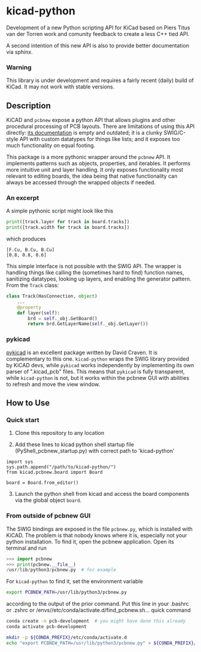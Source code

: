 # kicad-python
Development of a new Python scripting API for KiCad
based on Piers Titus van der Torren work and comunity
feedback to create a less C++ tied API.

A second intention of this new API is also to provide
better documentation via sphinx.

### Warning

This library is under development and requires a fairly recent (daily)
build of KiCad. It may not work with stable versions.

## Description
KiCAD and `pcbnew` expose a python API that allows plugins and other procedural processing of PCB layouts. There are limitations of using this API directly: [its documentation](https://docs.kicad.org/doxygen-python/namespacepcbnew.html) is empty and outdated; it is a clunky SWIG/C-style API with custom datatypes for things like lists; and it exposes too much functionality on equal footing.

This package is a more pythonic wrapper around the `pcbnew` API. It implements patterns such as objects, properties, and iterables. It performs more intuitive unit and layer handling. It only exposes functionality most relevant to editing boards, the idea being that native functionality can always be accessed through the wrapped objects if needed.

### An excerpt
A simple pythonic script might look like this
```python
print([track.layer for track in board.tracks])
print([track.width for track in board.tracks])
```
which produces
```
[F.Cu, B.Cu, B.Cu]
[0.8, 0.8, 0.6]
```
This simple interface is not possible with the SWIG API. The wrapper is handling things like calling the (sometimes hard to find) function names, sanitizing datatypes, looking up layers, and enabling the generator pattern. From the `Track` class:
```python
class Track(HasConnection, object)
    ...
    @property
    def layer(self):
        brd = self._obj.GetBoard()
        return brd.GetLayerName(self._obj.GetLayer())
```

### pykicad
[pykicad](https://github.com/dvc94ch/pykicad) is an excellent package written by David Craven. It is complementary to this one. `kicad-python` wraps the SWIG library provided by KiCAD devs, while `pykicad` works independently by implementing its own parser of ".kicad_pcb" files. This means that `pykicad` is fully transparent, while `kicad-python` is not, but it works within the pcbnew GUI with abilities to refresh and move the view window.

## How to Use

### Quick start

1. Clone this repository to any location

2. Add these lines to kicad python shell startup file
   (PyShell_pcbnew_startup.py) with correct path to 'kicad-python'

```
import sys
sys.path.append("/path/to/kicad-python/")
from kicad.pcbnew.board import Board

board = Board.from_editor()
```

3. Launch the python shell from kicad and access the board components
   via the global object `board`.

### From outside of pcbnew GUI
The SWIG bindings are exposed in the file `pcbnew.py`, which is installed with KiCAD. The problem is that nobody knows where it is, especially not your python installation. To find it, open the pcbnew application. Open its terminal and run
```python
>>> import pcbnew
>>> print(pcbnew.__file__)
/usr/lib/python3/pcbnew.py  # for example
```
For `kicad-python` to find it, set the environment variable
```bash
export PCBNEW_PATH=/usr/lib/python3/pcbnew.py
```
according to the output of the prior command. Put this line in your .bashrc or .zshrc or <your CONDA_PREFIX>/envs/<your desired environment>/etc/conda/activate.d/find_pcbnew.sh... quick command
```bash
conda create -n pcb-development  # you might have done this already
conda activate pcb-development

mkdir -p ${CONDA_PREFIX}/etc/conda/activate.d
echo "export PCBNEW_PATH=/usr/lib/python3/pcbnew.py" > ${CONDA_PREFIX}/etc/conda/activate.d/find_pcbnew.sh
```

